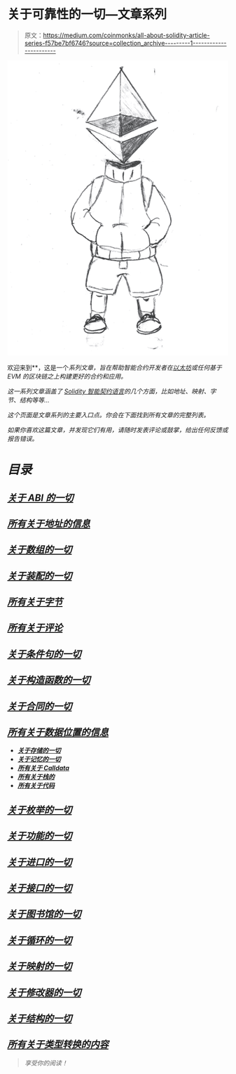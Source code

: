 # 关于可靠性的一切—文章系列

> 原文：<https://medium.com/coinmonks/all-about-solidity-article-series-f57be7bf6746?source=collection_archive---------1----------------------->

![](img/b7285d5cd75fe93c1b8f9bea0ea44ad0.png)

欢迎来到**，这是一个*系列文章，旨在帮助智能合约开发者在[以太坊](https://ethereum.org/en/)或任何基于 EVM 的区块链之上构建更好的合约和应用。*

*这一系列文章涵盖了 [Solidity 智能契约语言](https://docs.soliditylang.org/en/latest/)的几个方面，比如地址、映射、字节、结构等等…*

*这个页面是文章系列的主要入口点。你会在下面找到所有文章的完整列表。*

*如果你喜欢这篇文章，并发现它们有用，请随时发表评论或鼓掌，给出任何反馈或报告错误。*

# *目录*

## *[关于 ABI 的一切](https://coinsbench.com/solidity-tutorial-all-about-abi-46da8b517e7)*

## *[所有关于地址的信息](https://jeancvllr.medium.com/solidity-tutorial-all-about-addresses-ffcdf7efc4e7)*

## *[关于数组的一切](https://jeancvllr.medium.com/solidity-tutorial-all-about-array-efdff4613694)*

## *[关于装配的一切](https://jeancvllr.medium.com/solidity-tutorial-all-about-assembly-5acdfefde05c)*

## *[所有关于字节](https://jeancvllr.medium.com/solidity-tutorial-all-about-bytes-9d88fdb22676)*

## *[所有关于评论](https://jeancvllr.medium.com/solidity-tutorial-all-about-comments-bc31c729975a)*

## *[关于条件句的一切](https://betterprogramming.pub/solidity-tutorial-all-about-conditionals-d13ba4866e9)*

## *[关于构造函数的一切](https://jeancvllr.medium.com/solidity-tutorial-all-about-constructors-46a10610336)*

## *[关于合同的一切](https://jeancvllr.medium.com/solidity-tutorial-all-about-contracts-e8e30bd1b289)*

## *[所有关于数据位置的信息](https://betterprogramming.pub/solidity-tutorial-all-about-data-locations-dabd33212471)*

*   *[**关于存储的一切**](https://betterprogramming.pub/all-about-solidity-data-locations-part-i-storage-e50604bfc1ad)*
*   *[**关于记忆的一切**](https://jeancvllr.medium.com/solidity-tutorial-all-about-memory-1e1696d71ee4)*
*   *[**所有关于 Calldata**](https://jeancvllr.medium.com/solidity-tutorial-all-about-calldata-aebbe998a5fc)*
*   *[**所有关于栈的**](https://betterprogramming.pub/solidity-tutorial-all-about-stack-c1ec6070fe60)*
*   *[**所有关于代码**](https://jeancvllr.medium.com/solidity-tutorial-all-about-code-10889b88632f)*

## *[关于枚举的一切](https://jeancvllr.medium.com/solidity-tutorial-all-about-enums-684adcc0b38e)*

## *[关于功能的一切](https://jeancvllr.medium.com/solidity-tutorial-all-about-functions-dba2ccb1e931)*

## *[关于进口的一切](https://jeancvllr.medium.com/solidity-tutorial-all-about-imports-c65110e41f3a)*

## *[关于接口的一切](https://jeancvllr.medium.com/solidity-tutorial-all-about-interfaces-f547d2869499)*

## *[关于图书馆的一切](https://jeancvllr.medium.com/solidity-tutorial-all-about-libraries-762e5a3692f9)*

## *[关于循环的一切](https://coinsbench.com/solidity-tutorial-all-about-loops-ebe2fd332e59)*

## *[关于映射的一切](/coinmonks/solidity-tutorial-all-about-mappings-29a12269ee14)*

## *[关于修改器的一切](https://jeancvllr.medium.com/solidity-tutorial-all-about-modifiers-a86cf81c14cb)*

## *[关于结构的一切](https://jeancvllr.medium.com/solidity-tutorial-all-about-structs-b3e7ca398b1e)*

## *[所有关于类型转换的内容](https://jeancvllr.medium.com/solidity-tutorial-all-about-conversion-661130eb8bec)*

> *享受你的阅读！*
